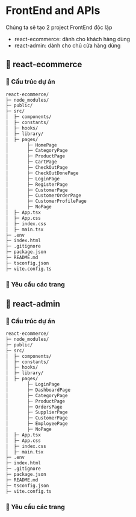 # FrontEnd and APIs

Chúng ta sẽ tạo 2 project FrontEnd độc lập

- react-ecommerce: dành cho khách hàng dùng
- react-admin: dành cho chủ cửa hàng dùng

## 💛 react-ecommerce

### 🔸 Cấu trúc dự án

```html
react-ecommerce/
├─ node_modules/
├─ public/
├─ src/
│  ├─ components/
│  ├─ constants/
│  ├─ hooks/
│  ├─ library/
│  ├─ pages/
│       ├─ HomePage
│       ├─ CategoryPage
│       ├─ ProductPage
│       ├─ CartPage
│       ├─ CheckOutPage
│       ├─ CheckOutDonePage
│       ├─ LoginPage
│       ├─ RegisterPage
│       ├─ CustomerPage
│       ├─ CustomerOrderPage
│       ├─ CustomerProfilePage
│       ├─ NoPage
│  ├─ App.tsx
│  ├─ App.css
│  ├─ index.css
│  ├─ main.tsx
├─ .env
├─ index.html
├─ .gitignore
├─ package.json
├─ README.md
├─ tsconfig.json
├─ vite.config.ts
```

### 🔸 Yêu cầu các trang


## 💛 react-admin

### 🔸 Cấu trúc dự án


```html
react-ecommerce/
├─ node_modules/
├─ public/
├─ src/
│  ├─ components/
│  ├─ constants/
│  ├─ hooks/
│  ├─ library/
│  ├─ pages/
│       ├─ LoginPage
│       ├─ DashboardPage
│       ├─ CategoryPage
│       ├─ ProductPage
│       ├─ OrdersPage
│       ├─ SupplierPage
│       ├─ CustomerPage
│       ├─ EmployeePage
│       ├─ NoPage
│  ├─ App.tsx
│  ├─ App.css
│  ├─ index.css
│  ├─ main.tsx
├─ .env
├─ index.html
├─ .gitignore
├─ package.json
├─ README.md
├─ tsconfig.json
├─ vite.config.ts
```

### 🔸 Yêu cầu các trang